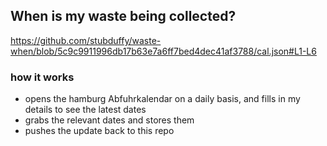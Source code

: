 ## When is my waste being collected?
  https://github.com/stubduffy/waste-when/blob/5c9c9911996db17b63e7a6ff7bed4dec41af3788/cal.json#L1-L6
  
  ### how it works
  - opens the hamburg Abfuhrkalendar on a daily basis, and fills in my details to see the latest dates
  - grabs the relevant dates and stores them
  - pushes the update back to this repo
  
